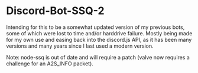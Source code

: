 # Discord-Bot-SSQ-2


Intending for this to be a somewhat updated version of my previous bots, some of which were lost to time and/or harddrive failure. Mostly being made for my own use and easing back into the discord.js API, as it has been many versions and many years since I last used a modern version.

Note: node-ssq is out of date and will require a patch (valve now requires a challenge for an A2S_INFO packet).
